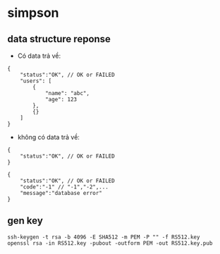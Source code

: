 # simpson

## data structure reponse

- Có data trả về:
```
{
    "status":"OK", // OK or FAILED
    "users": [
        {
            "name": "abc",
            "age": 123
        },
        {}
    ]
}
```

- không có data trả về:

```
{
    "status":"OK", // OK or FAILED
}
```

```
{
    "status":"OK", // OK or FAILED
    "code":"-1" // "-1","-2",...
    "message":"database error"
}
```

## gen key

```
ssh-keygen -t rsa -b 4096 -E SHA512 -m PEM -P "" -f RS512.key
openssl rsa -in RS512.key -pubout -outform PEM -out RS512.key.pub
```